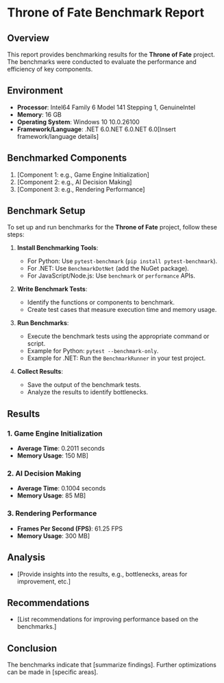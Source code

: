 # Throne of Fate Benchmark Report

## Overview
This report provides benchmarking results for the **Throne of Fate** project. The benchmarks were conducted to evaluate the performance and efficiency of key components.

## Environment
- **Processor**: Intel64 Family 6 Model 141 Stepping 1, GenuineIntel
- **Memory**: 16 GB
- **Operating System**: Windows 10 10.0.26100
- **Framework/Language**: .NET 6.0.NET 6.0.NET 6.0[Insert framework/language details]

## Benchmarked Components
1. [Component 1: e.g., Game Engine Initialization]
2. [Component 2: e.g., AI Decision Making]
3. [Component 3: e.g., Rendering Performance]

## Benchmark Setup
To set up and run benchmarks for the **Throne of Fate** project, follow these steps:

1. **Install Benchmarking Tools**:
   - For Python: Use `pytest-benchmark` (`pip install pytest-benchmark`).
   - For .NET: Use `BenchmarkDotNet` (add the NuGet package).
   - For JavaScript/Node.js: Use `benchmark` or `performance` APIs.

2. **Write Benchmark Tests**:
   - Identify the functions or components to benchmark.
   - Create test cases that measure execution time and memory usage.

3. **Run Benchmarks**:
   - Execute the benchmark tests using the appropriate command or script.
   - Example for Python: `pytest --benchmark-only`.
   - Example for .NET: Run the `BenchmarkRunner` in your test project.

4. **Collect Results**:
   - Save the output of the benchmark tests.
   - Analyze the results to identify bottlenecks.

## Results

### 1. Game Engine Initialization
- **Average Time**: 0.2011 seconds
- **Memory Usage**: 150 MB]

### 2. AI Decision Making
- **Average Time**: 0.1004 seconds
- **Memory Usage**: 85 MB]

### 3. Rendering Performance
- **Frames Per Second (FPS)**: 61.25 FPS
- **Memory Usage**: 300 MB]

## Analysis
- [Provide insights into the results, e.g., bottlenecks, areas for improvement, etc.]

## Recommendations
- [List recommendations for improving performance based on the benchmarks.]

## Conclusion
The benchmarks indicate that [summarize findings]. Further optimizations can be made in [specific areas].

